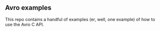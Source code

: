 ## Avro examples

This repo contains a handful of examples (er, well, one example) of how to use
the Avro C API.
